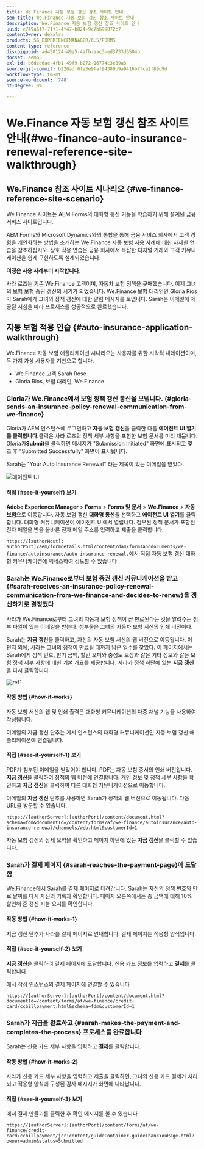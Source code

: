 ```yaml
---
title: We.Finance 자동 보험 갱신 참조 사이트 안내
seo-title: We.Finance 자동 보험 갱신 참조 사이트 안내
description: We.Finance 자동 보험 갱신 참조 사이트 안내
uuid: c749a6f7-71f1-4f47-b824-9c7b699072c7
contentOwner: dekalra
products: SG_EXPERIENCEMANAGER/6.5/FORMS
content-type: reference
discoiquuid: ad450124-49a5-4afb-aac3-ed3733d6504b
docset: aem65
exl-id: b6ded6ac-4fb1-49f9-b272-16774c3e89a3
source-git-commit: b220adf6fa3e9faf94389b9a9416b7fca2f89d9d
workflow-type: tm+mt
source-wordcount: '748'
ht-degree: 0%

---
```


# We.Finance 자동 보험 갱신 참조 사이트 안내{#we-finance-auto-insurance-renewal-reference-site-walkthrough}

## We.Finance 참조 사이트 시나리오 {#we-finance-reference-site-scenario}

We.Finance 사이트는 AEM Forms의 대화형 통신 기능을 학습하기 위해 설계된 금융 서비스 사이트입니다.

AEM Forms와 Microsoft Dynamics와의 통합을 통해 금융 서비스 회사에서 고객 경험을 개인화하는 방법을 소개하는 We.Finance 자동 보험 사용 사례에 대한 자세한 연습을 참조하십시오. 상호 작용 연습은 금융 회사에서 복잡한 디지털 거래와 고객 커뮤니케이션을 쉽게 구현하도록 설계되었습니다.

**여정은 사용 사례부터 시작합니다.**

사라 로즈는 기존 We.Finance 고객이며, 자동차 보험 정책을 구매했습니다. 이제 그녀의 보험 보험 증권 갱신의 시기가 되었습니다. We.Finance 보험 대리인인 Gloria Rios가 Sarah에게 그녀의 정책 갱신에 대한 알림 메시지를 보냅니다. Sarah는 이메일에 제공된 지침을 따라 프로세스를 성공적으로 완료했습니다.

## 자동 보험 적용 연습 {#auto-insurance-application-walkthrough}

We.Finance 자동 보험 애플리케이션 시나리오는 사용자를 위한 시각적 내레이션이며, 두 가지 가상 사용자를 기반으로 합니다.

* We.Finance 고객 Sarah Rose
* Gloria Rios, 보험 대리인, We.Finance

### Gloria가 We.Finance에서 보험 정책 갱신 통신을 보냅니다. {#gloria-sends-an-insurance-policy-renewal-communication-from-we-finance}

Gloria가 AEM 인스턴스에 로그인하고 **자동 보험 갱신**&#x200B;을 클릭한 다음 **에이전트 UI 열기 를 클릭합니다.**&#x200B;클릭은 사라 로즈의 정책 세부 사항을 포함한 보험 문서를 미리 채웁니다. Gloria가&#x200B;**Submit**&#x200B;을 클릭하면 메시지가 &quot;Submission Initiated&quot; 화면에 표시되고 몇 초 후 &quot;Submitted Successfully&quot; 화면이 표시됩니다.

Sarah는 &quot;Your Auto Insurance Renewal&quot; 라는 제목이 있는 이메일을 받았다.

![에이전트 UI](assets/agent_ui_email_new.png)

#### 직접 {#see-it-yourself} 보기

**Adobe Experience Manager** > **Forms** > **Forms 및 문서** > **We.Finance** > **자동 보험**&#x200B;으로 이동합니다. 자동 보험 갱신 **대화형 통신**&#x200B;을 선택하고 **에이전트 UI 열기**&#x200B;를 클릭합니다. 대화형 커뮤니케이션이 에이전트 UI에서 열립니다. 첨부된 정책 문서가 포함된 전자 메일을 받을 올바른 전자 메일 주소를 입력하고 제출을 클릭합니다.

`https://[authorHost]: authorPort]/aem/formdetails.html/content/dam/formsanddocuments/we-finance/autoinsurance/auto-insurance-renewal.`에서 직접 자동 보험 갱신 대화형 커뮤니케이션에 액세스하여 검토할 수 있습니다

### Sarah는 We.Finance로부터 보험 증권 갱신 커뮤니케이션을 받고 {#sarah-receives-an-insurance-policy-renewal-communication-from-we-finance-and-decides-to-renew}을 갱신하기로 결정했다

사라가 We.Finance로부터 그녀의 자동차 보험 정책이 곧 만료된다는 것을 알려주는 첨부 파일이 있는 이메일을 받는다. 첨부물은 그녀의 자동차 보험 서신의 인쇄 버전이다.

Sarah는 **지금 갱신**&#x200B;을 클릭하고, 자신의 자동 보험 서신의 웹 버전으로 이동됩니다. 이 편지 외에, 사라는 그녀의 정책이 만료될 때까지 남은 일수를 찾았다. 이 페이지에서는 Sarah에게 정책 번호, 만기 금액, 할인 오퍼와 충성도 보상과 같은 기타 정보와 같은 보험 정책 세부 사항에 대한 기본 개요를 제공합니다. 사라가 정책 하단에 있는 **지금 갱신**&#x200B;을 다시 클릭합니다.

![ref1](assets/ref1.png)

#### 작동 방법 {#how-it-works}

자동 보험 서신의 웹 및 인쇄 출력은 대화형 커뮤니케이션의 다중 채널 기능을 사용하여 작성됩니다.

이메일의 지금 갱신 단추는 게시 인스턴스의 대화형 커뮤니케이션인 자동 보험 갱신 애플리케이션에 연결됩니다.

#### 직접 {#see-it-yourself-1} 보기

PDF가 첨부된 이메일을 받았어야 합니다. PDF는 자동 보험 증서의 인쇄 버전입니다. **지금 갱신**&#x200B;을 클릭하여 정책의 웹 버전에 연결합니다. 개인 정보 및 정책 세부 사항을 확인하고 **지금 갱신**&#x200B;을 클릭하여 다른 대화형 커뮤니케이션으로 이동합니다.

이메일의 **지금 갱신** 단추를 사용하면 Sarah가 정책의 웹 버전으로 이동됩니다. 다음 URL을 방문할 수 있습니다.

`https://[authorServer]:[authorPort]/content/document.html?schema=fdm&documentId=/content/forms/af/we-finance/autoinsurance/auto-insurance-renewal/channels/web.html&customerId=1`

자동 보험 갱신의 상세 요약을 확인하고 페이지 하단에 있는 **지금 갱신**&#x200B;을 클릭할 수 있습니다.

### Sarah가 결제 페이지 {#sarah-reaches-the-payment-page}에 도달함

We.Finance에서 Sarah를 결제 페이지로 데려갑니다. Sarah는 자신의 정책 번호와 만료 날짜를 다시 자신의 기록과 확인합니다. 페이지 오른쪽에서는 총 금액에 대해 10% 할인해 준 갱신 지불 요지를 확인합니다.

#### 작동 방법 {#how-it-works-1}

지금 갱신 단추가 사라를 결제 페이지로 안내합니다. 결제 페이지는 적응형 양식입니다.

#### 직접 {#see-it-yourself-2} 보기

**지금 갱신**&#x200B;을 클릭하여 결제 페이지에 도달합니다. 신용 카드 정보를 입력하고 **결제**&#x200B;를 클릭합니다.

에서 작성 인스턴스의 결제 페이지에 연결할 수 있습니다

`https://[authorServer]:[authorPort]/content/document.html?documentId=/content/forms/af/we-finance/credit-card/ccbillpayment.html&schema=fdm&customerId=1`

### Sarah가 지급을 완료하고 {#sarah-makes-the-payment-and-completes-the-process} 프로세스를 완료합니다

Sarah는 신용 카드 세부 사항을 입력하고 **결제**&#x200B;를 클릭합니다.

#### 작동 방법 {#how-it-works-2}

사라가 신용 카드 세부 사항을 입력하고 제출을 클릭하면, 그녀의 신용 카드 결제가 처리되고 적응형 양식에 구성된 감사 메시지가 화면에 나타납니다.

#### 직접 {#see-it-yourself-3} 보기

에서 결제 만들기를 클릭한 후 확인 메시지를 볼 수 있습니다

`https://[authorServer]:[authorPort]/content/forms/af/we-finance/credit-card/ccbillpayment/jcr:content/guideContainer.guideThankYouPage.html?owner=admin&status=Submitted`
